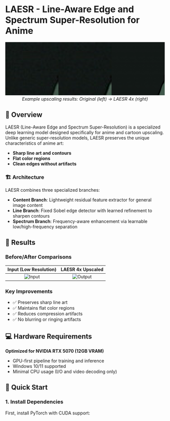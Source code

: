 # LAESR - Line-Aware Edge and Spectrum Super-Resolution for Anime

<p align="center">
  <img src="runs/samples/sample_last.png" alt="LAESR Results" width="800"/>
  <br/>
  <em>Example upscaling results: Original (left) → LAESR 4x (right)</em>
</p>

## 🎯 Overview

LAESR (Line-Aware Edge and Spectrum Super-Resolution) is a specialized deep learning model designed specifically for anime and cartoon upscaling. Unlike generic super-resolution models, LAESR preserves the unique characteristics of anime art:

- **Sharp line art and contours**
- **Flat color regions**
- **Clean edges without artifacts**

### 🏗️ Architecture

LAESR combines three specialized branches:

- **Content Branch**: Lightweight residual feature extractor for general image content
- **Line Branch**: Fixed Sobel edge detector with learned refinement to sharpen contours
- **Spectrum Branch**: Frequency-aware enhancement via learnable low/high-frequency separation

## 📸 Results

### Before/After Comparisons

| Input (Low Resolution) | LAESR 4x Upscaled |
|:----------------------:|:-----------------:|
| ![Input](runs/samples/input_example.png) | ![Output](runs/samples/output_example.png) |

### Key Improvements
- ✅ Preserves sharp line art
- ✅ Maintains flat color regions
- ✅ Reduces compression artifacts
- ✅ No blurring or ringing artifacts

## 💻 Hardware Requirements

**Optimized for NVIDIA RTX 5070 (12GB VRAM)**
- GPU-first pipeline for training and inference
- Windows 10/11 supported
- Minimal CPU usage (I/O and video decoding only)

## 🚀 Quick Start

### 1. Install Dependencies

First, install PyTorch with CUDA support:
